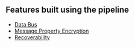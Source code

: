 ## Features built using the pipeline

* [Data Bus](/nservicebus/messaging/databus/)
* [Message Property Encryption](/nservicebus/security/property-encryption.md)
* [Recoverability](/nservicebus/recoverability/)
